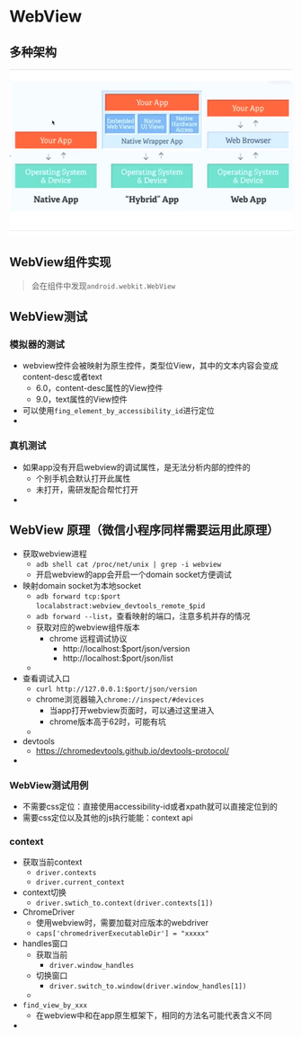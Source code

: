 #  WebView

## 多种架构

![](.\image\WebView多种架构.png)

## WebView组件实现

> 会在组件中发现`android.webkit.WebView`





## WebView测试

### 模拟器的测试

- webview控件会被映射为原生控件，类型位View，其中的文本内容会变成content-desc或者text
    - 6.0，content-desc属性的View控件
    - 9.0，text属性的View控件
- 可以使用`fing_element_by_accessibility_id`进行定位
- 



### 真机测试

- 如果app没有开启webview的调试属性，是无法分析内部的控件的
    - 个别手机会默认打开此属性
    - 未打开，需研发配合帮忙打开
- 



## WebView 原理（微信小程序同样需要运用此原理）

- 获取webview进程
    - `adb shell cat /proc/net/unix | grep -i webview`
    - 开启webview的app会开启一个domain socket方便调试
- 映射domain socket为本地socket
    - `adb forward tcp:$port localabstract:webview_devtools_remote_$pid`
    - `adb forward --list`，查看映射的端口，注意多机并存的情况
    - 获取对应的webview组件版本
        - chrome 远程调试协议
            - http://localhost:$port/json/version
            - http://localhost:$port/json/list
    - 
- 查看调试入口
    - `curl http://127.0.0.1:$port/json/version`
    - chrome浏览器输入`chrome://inspect/#devices`
        - 当app打开webview页面时，可以通过这里进入
        - chrome版本高于62时，可能有坑
    - 
- devtools
    - https://chromedevtools.github.io/devtools-protocol/
- 



### WebView测试用例

- 不需要css定位：直接使用accessibility-id或者xpath就可以直接定位到的
- 需要css定位以及其他的js执行能能：context api 



###  context

- 获取当前context
    - `driver.contexts`
    - `driver.current_context`
- context切换
    - `driver.swtich_to.context(driver.contexts[1])`
- ChromeDriver
    - 使用webview时，需要加载对应版本的webdriver
    - `caps['chromedriverExecutableDir'] = "xxxxx"`
- handles窗口
    - 获取当前
        - `driver.window_handles`
    - 切换窗口
        - `driver.switch_to.window(driver.window_handles[1])`
    - 
- `find_view_by_xxx`
    - 在webview中和在app原生框架下，相同的方法名可能代表含义不同
- 

